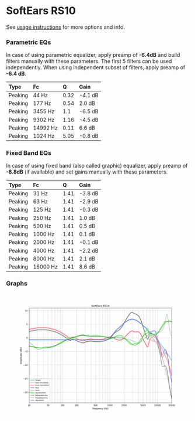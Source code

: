 # SoftEars RS10
See [usage instructions](https://github.com/jaakkopasanen/AutoEq#usage) for more options and info.

### Parametric EQs
In case of using parametric equalizer, apply preamp of **-6.4dB** and build filters manually
with these parameters. The first 5 filters can be used independently.
When using independent subset of filters, apply preamp of **-6.4 dB**.

| Type    | Fc       |    Q | Gain    |
|:--------|:---------|:-----|:--------|
| Peaking | 44 Hz    | 0.32 | -4.1 dB |
| Peaking | 177 Hz   | 0.54 | 2.0 dB  |
| Peaking | 3455 Hz  | 1.1  | -6.5 dB |
| Peaking | 9302 Hz  | 1.16 | -4.5 dB |
| Peaking | 14992 Hz | 0.11 | 6.6 dB  |
| Peaking | 1024 Hz  | 5.05 | -0.8 dB |

### Fixed Band EQs
In case of using fixed band (also called graphic) equalizer, apply preamp of **-8.8dB**
(if available) and set gains manually with these parameters.

| Type    | Fc       |    Q | Gain    |
|:--------|:---------|:-----|:--------|
| Peaking | 31 Hz    | 1.41 | -3.8 dB |
| Peaking | 63 Hz    | 1.41 | -2.9 dB |
| Peaking | 125 Hz   | 1.41 | -0.3 dB |
| Peaking | 250 Hz   | 1.41 | 1.0 dB  |
| Peaking | 500 Hz   | 1.41 | 0.5 dB  |
| Peaking | 1000 Hz  | 1.41 | 0.1 dB  |
| Peaking | 2000 Hz  | 1.41 | -0.1 dB |
| Peaking | 4000 Hz  | 1.41 | -2.2 dB |
| Peaking | 8000 Hz  | 1.41 | 2.1 dB  |
| Peaking | 16000 Hz | 1.41 | 8.6 dB  |

### Graphs
![](./SoftEars%20RS10.png)